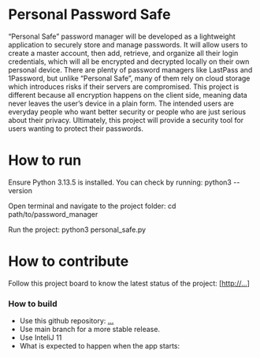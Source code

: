 # Personal Password Safe
“Personal Safe” password manager will be developed as a lightweight application to securely store and manage passwords. It will allow users to create a master account, then add, retrieve, and organize all their login credentials, which will all be encrypted and decrypted locally on their own personal device. There are plenty of password managers like LastPass and 1Password, but unlike “Personal Safe”, many of them rely on cloud storage which introduces risks if their servers are compromised. This project is different because all encryption happens on the client side, meaning data never leaves the user’s device in a plain form. The intended users are everyday people who want better security or people who are just serious about their privacy. Ultimately, this project will provide a security tool for users wanting to protect their passwords. 

# How to run
Ensure Python 3.13.5 is installed. You can check by running: python3 --version

Open terminal and navigate to the project folder: cd path/to/password_manager

Run the project: python3 personal_safe.py 

# How to contribute
Follow this project board to know the latest status of the project: [[http://...](https://github.com/orgs/cis3296f25/projects/47)] 

### How to build
- Use this github repository: [...](https://github.com/cis3296f25/final-project-01-personal-safe) 
- Use main branch for a more stable release.  
- Use InteliJ 11
- What is expected to happen when the app starts:
